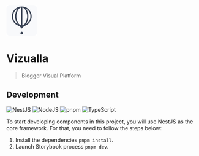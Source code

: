 <img src="./project/logo.svg" alt="Logo" width="80" height="80" />

# Vizualla
>  Blogger Visual Platform 

## Development
![NestJS](https://img.shields.io/badge/v9.X-ECEFF4?style=for-the-badge&logo=nestjs&logoColor=e0234d)
![NodeJS](https://img.shields.io/badge/v18.X-DBEBC6?style=for-the-badge&logo=Node.js)
![pnpm](https://img.shields.io/badge/v8.X-ECEFF4?style=for-the-badge&logo=pnpm)
![TypeScript](https://img.shields.io/badge/v5.X-A7C9E6?style=for-the-badge&logo=Typescript)

To start developing components in this project, you will use NestJS as the core framework. For that, you need to follow the steps below:

1. Install the dependencies `pnpm install`.
2. Launch Storybook process `pnpm dev`.



<!--- Eraser file: https://app.eraser.io/workspace/Lpi8rwb5TDUBBSf9c74t --->
